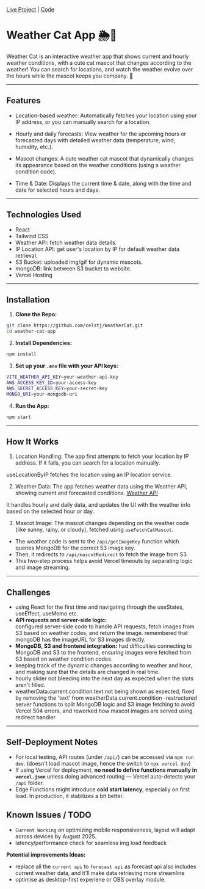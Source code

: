 [Live Project](https://weather-cat.vercel.app/) | [Code](https://github.com/celstj/WeatherCat)

# Weather Cat App 🌦️🐾 
Weather Cat is an interactive weather app that shows current and hourly weather conditions, with a cute cat mascot that changes according to the weather! You can search for locations, and watch the weather evolve over the hours while the mascot keeps you company. 🌈

---

## Features
- Location-based weather: Automatically fetches your location using your IP address, or you can manually search for a location.

- Hourly and daily forecasts: View weather for the upcoming hours or forecasted days with detailed weather data (temperature, wind, humidity, etc.).

- Mascot changes: A cute weather cat mascot that dynamically changes its appearance based on the weather conditions (using a weather condition code).

- Time & Date: Displays the current time & date, along with the time and date for selected hours and days.

---

## Technologies Used
- React
- Tailwind CSS
- Weather API: fetch weather data details.
- IP Location API: get user's location by IP for default weather data retrieval.
- S3 Bucket: uploaded img/gif for dynamic mascots.
- mongoDB: link between S3 bucket to website.
- Vercel Hosting

---

## Installation
1. **Clone the Repo:**
```bash 
git clone https://github.com/celstj/WeatherCat.git 
cd weather-cat-app
```

2. **Install Dependencies:**
```bash
npm install
```

3. **Set up your `.env` file with your API keys:**
```bash
VITE_WEATHER_API_KEY=your-weather-api-key
AWS_ACCESS_KEY_ID=your-access-key
AWS_SECRET_ACCESS_KEY=your-secret-key
MONGO_URI=your-mongodb-uri

```

4. **Run the App:**
```bash
npm start
```

---

## How It Works
1. Location Handling:
The app first attempts to fetch your location by IP address. If it fails, you can search for a location manually.

useLocationByIP fetches the location using an IP location service.

2. Weather Data:
The app fetches weather data using the Weather API, showing current and forecasted conditions.
[Weather API](https://www.weatherapi.com/)

It handles hourly and daily data, and updates the UI with the weather info based on the selected hour or day.

3. Mascot Image:
The mascot changes depending on the weather code (like sunny, rainy, or cloudy), fetched using `useFetchCatMascot`.

- The weather code is sent to the `/api/getImageKey` function which queries MongoDB for the correct S3 image key.
- Then, it redirects to `/api/mascotRedirect` to fetch the image from S3.
- This two-step process helps avoid Vercel timeouts by separating logic and image streaming.


---

## Challenges
- using React for the first time and navigating through the useStates, useEffect, useMemo etc.
- **API requests and server-side logic:**  
    configured server-side code to handle API requests, fetch images from S3 based on weather codes, and return the image.
    remembered that mongoDB has the imageURL for S3 images directly.
- **MongoDB, S3 and frontend integration:**
    had difficulties connecting to MongoDB and S3 to the frontend, ensuring images were fetched from S3 based on weather condition codes.
- keeping track of the dynamic changes according to weather and hour, and making sure that the details are changed in real time.
- hourly slider not bleeding into the next day as expected when the slots aren't filled.
- weatherData.current.condition.text not being shown as expected, fixed by removing the 'text' from weatherData.current.condition
-restructured server functions to split MongoDB logic and S3 image fetching to avoid Vercel 504 errors, and reworked how mascot images are served using redirect handler

---

## Self-Deployment Notes

- For local testing, API routes (under `/api/`) can be accessed via `npm run dev`. (doesn't load mascot image, hence the switch to `npx vercel dev`)
- If using Vercel for deployment, **no need to define functions manually in `vercel.json`** unless doing advanced routing — Vercel auto-detects your `/api` folder.
- Edge Functions might introduce **cold start latency**, especially on first load. In production, it stabilizes a bit better.


## Known Issues / TODO
- `Current Working` on optimizing mobile responsiveness, layout will adapt across devices by August 2025.
- latency/performance check for seamless img load feedback

**Potential improvements Ideas:**
- replace all the `current api` to `forecast api` as forecast api also includes current weather data, and it'll make data retrieving more streamline
- optimise as desktop-first experiene or OBS overlay module.
